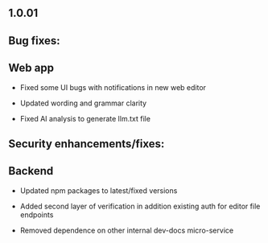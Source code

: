 ## 1.0.01

## Bug fixes:

## Web app

* Fixed some UI bugs with notifications in new web editor

* Updated wording and grammar clarity

* Fixed AI analysis to generate llm.txt file

## Security enhancements/fixes:

## Backend

* Updated npm packages to latest/fixed versions

* Added second layer of verification in addition existing auth for editor file endpoints

* Removed dependence on other internal dev-docs micro-service

##
